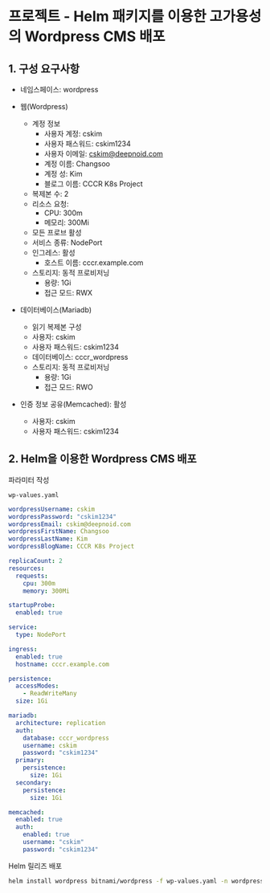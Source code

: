 # 프로젝트 - Helm 패키지를 이용한 고가용성의 Wordpress CMS 배포

## 1. 구성 요구사항

- 네임스페이스: wordpress

- 웹(Wordpress)
  - 계정 정보
    - 사용자 계정: cskim
    - 사용자 패스워드: cskim1234
    - 사용자 이메일: cskim@deepnoid.com
    - 계정 이름: Changsoo
    - 계정 성: Kim
    - 블로그 이름: CCCR K8s Project
  - 복제본 수: 2
  - 리소스 요청:
    - CPU: 300m
    - 메모리: 300Mi
  - 모든 프로브 활성
  - 서비스 종류: NodePort
  - 인그레스: 활성
    - 호스트 이름: cccr.example.com
  - 스토리지: 동적 프로비저닝
    - 용량: 1Gi
    - 접근 모드: RWX

- 데이터베이스(Mariadb)
  - 읽기 복제본 구성
  - 사용자: cskim
  - 사용자 패스워드: cskim1234
  - 데이터베이스: cccr_wordpress
  - 스토리지: 동적 프로비저닝
    - 용량: 1Gi
    - 접근 모드: RWO

- 인증 정보 공유(Memcached): 활성
  - 사용자: cskim
  - 사용자 패스워드: cskim1234

## 2. Helm을 이용한 Wordpress CMS 배포

파라미터 작성

`wp-values.yaml`
```yml
wordpressUsername: cskim
wordpressPassword: "cskim1234"
wordpressEmail: cskim@deepnoid.com
wordpressFirstName: Changsoo
wordpressLastName: Kim
wordpressBlogName: CCCR K8s Project

replicaCount: 2
resources:
  requests:
    cpu: 300m
    memory: 300Mi

startupProbe:
  enabled: true

service:
  type: NodePort

ingress:
  enabled: true
  hostname: cccr.example.com

persistence:
  accessModes:
    - ReadWriteMany
  size: 1Gi

mariadb:
  architecture: replication
  auth:
    database: cccr_wordpress
    username: cskim
    password: "cskim1234"
  primary:
    persistence:
      size: 1Gi
  secondary:
    persistence:
      size: 1Gi

memcached:
  enabled: true
  auth:
    enabled: true
    username: "cskim"
    password: "cskim1234"
```

Helm 릴리즈 배포
```bash
helm install wordpress bitnami/wordpress -f wp-values.yaml -n wordpress
```
